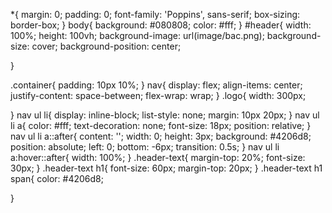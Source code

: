 *{
  margin: 0;
  padding: 0;
  font-family: 'Poppins', sans-serif;
  box-sizing: border-box;
}
body{
  background: #080808;
  color: #fff;
}
#header{
  width: 100%;
  height: 100vh;
  background-image: url(image/bac.png);
  background-size: cover;
  background-position: center;

}

.container{
  padding: 10px 10%;
}
nav{
  display: flex;
  align-items: center;
  justify-content: space-between;
  flex-wrap: wrap;
}
.logo{
  width:  300px;

}
nav ul li{
  display: inline-block;
  list-style: none;
  margin: 10px 20px;
}
nav ul li a{
  color: #fff;
  text-decoration: none;
  font-size: 18px;
  position: relative;
}
nav ul li a::after{
  content: '';
  width: 0;
  height: 3px;
  background: #4206d8;
  position: absolute;
  left: 0;
  bottom: -6px;
  transition: 0.5s;
}
nav ul li a:hover::after{
  width: 100%;
}
.header-text{
  margin-top: 20%;
  font-size: 30px;
}
.header-text h1{
  font-size: 60px;
  margin-top: 20px;
}
.header-text h1 span{
  color: #4206d8;

}
